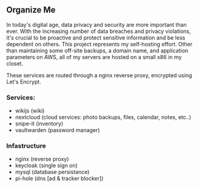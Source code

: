 ## Organize Me

In today's digital age, data privacy and security are more important than ever. With the increasing number of data breaches and privacy violations, it's crucial to be proactive and protect sensitive information and be less dependent on others. This project represents my self-hosting effort. Other than maintaining some off-site backups, a domain name, and application parameters on AWS, all of my servers are hosted on a small x86 in my closet.

These services are routed through a nginx reverse proxy, encrypted using Let's Encrypt.

### Services:
 * wikijs (wiki)
 * nextcloud (cloud services: photo backups, files, calendar, notes, etc..)
 * snipe-it (inventory)
 * vaultwarden (password manager)
 
### Infastructure
 * nginx (reverse proxy)
 * keycloak (single sign on)
 * mysql (database persistance)
 * pi-hole (dns [ad & tracker blocker])
